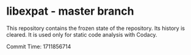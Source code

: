 # libexpat - master branch

This repository contains the frozen state of the repository.
Its history is cleared. It is used only for static code
analysis with Codacy.

Commit Time: 1711856714